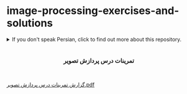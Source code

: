 # image-processing-exercises-and-solutions

<details>
  <summary> If you don't speak Persian, click to find out more about this repository.</summary>
  <p>
It is a Repository for solving the exercises and projects in Image Processing and Computer Vision course. It contains 3 exercise folders and each folder has loads of exercises.
</p>
</details>

<br/>

<div dir = "rtl" align="center">

<h3 align="center">تمرینات درس پردازش تصویر</h3>

  <p align="center">
  
</div>
<br/>

[گزارش تمرینات درس پردازش تصویر.pdf](https://github.com/Mahtab-Shabani/image-processing-exercises-and-solutions/files/11854193/default.pdf)

